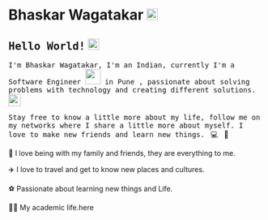 # Bhaskar Wagatakar <img src="https://github.com/bhaskarwagatakar/bhaskarwagatakar/blob/d3625986a0aab82f2b590b26d40067792d53c07c/bhaskar_hello_big.gif" width="22px">


## <samp>Hello World!</samp> <img src="https://github.com/bhaskarwagatakar/bhaskarwagatakar/blob/d3625986a0aab82f2b590b26d40067792d53c07c/earth.gif" width="22px">

<samp>I'm Bhaskar Wagatakar, I'm an Indian, currently I'm a Software Engineer <img 
src="https://github.com/bhaskarwagatakar/bhaskarwagatakar/blob/d3625986a0aab82f2b590b26d40067792d53c07c/developer.gif" width="30px"> in Pune , passionate about solving problems with technology and 
creating different solutions.</samp><img src="https://media.giphy.com/media/WUlplcMpOCEmTGBtBW/giphy.gif" width="24">

<samp>Stay free to know a little more about my life, follow me on my networks where I share a little more about myself. 
I love to make new friends and learn new things.</samp> &nbsp; 💻 &nbsp; 🚀

🏡   I love being with my family and friends, they are everything to me.

✈️   I love to travel and get to know new places and cultures.

⚽   Passionate about learning new things and Life.

👨‍🎓   My academic life.here
